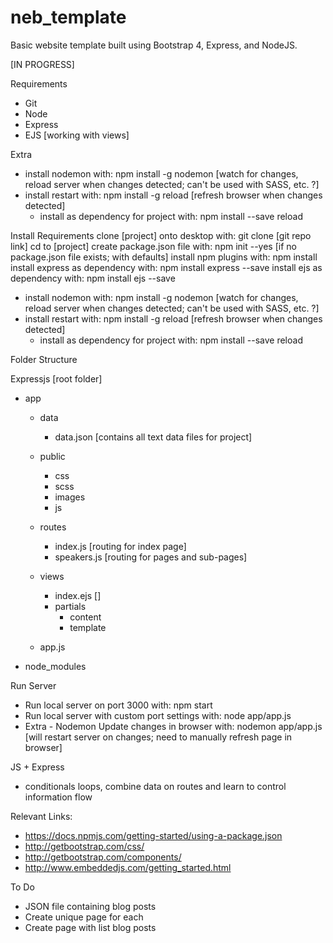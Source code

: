 # neb_template
Basic website template built using Bootstrap 4, Express, and NodeJS.

[IN PROGRESS]

Requirements
- Git
- Node
- Express
- EJS [working with views]

Extra
- install nodemon with: npm install -g nodemon [watch for changes, reload server when changes detected; can't be used with SASS, etc. ?]
- install restart with: npm install -g reload [refresh browser when changes detected]
	- install as dependency for project with: npm install --save reload

Install Requirements
clone [project] onto desktop with: git clone [git repo link]
cd to [project]
create package.json file with: npm init --yes [if no package.json file exists; with defaults]
install npm plugins with: npm install
install express as dependency with: npm install express --save
install ejs as dependency with: npm install ejs --save
- install nodemon with: npm install -g nodemon [watch for changes, reload server when changes detected; can't be used with SASS, etc. ?]
- install restart with: npm install -g reload [refresh browser when changes detected]
	- install as dependency for project with: npm install --save reload



Folder Structure

Expressjs [root folder]
 - app
 	- data
 		- data.json [contains all text data files for project]
 	- public
 		- css
 		- scss
 		- images
 		- js
 	- routes
 		- index.js [routing for index page]
 		- speakers.js [routing for pages and sub-pages]
 	- views
 		- index.ejs []
 		- partials
 			- content
 			- template

 	- app.js
 - node_modules



Run Server
- Run local server on port 3000 with: npm start 
- Run local server with custom port settings with: node app/app.js
- Extra - Nodemon Update changes in browser with: nodemon app/app.js [will restart server on changes; need to manually refresh page in browser]

JS + Express
- conditionals loops, combine data on routes and learn to control information flow 

Relevant Links:
- https://docs.npmjs.com/getting-started/using-a-package.json
- http://getbootstrap.com/css/
- http://getbootstrap.com/components/
- http://www.embeddedjs.com/getting_started.html


To Do
- JSON file containing blog posts
- Create unique page for each
- Create page with list blog posts



